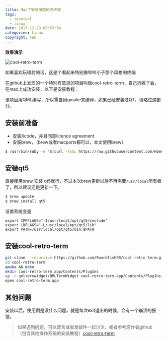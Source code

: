 ```yaml
---
title: Mac下安装很酷的老终端
tags: 
  - terminal
  - linux
date: 2017-12-29 09:53:34
categories: Linux
copyright: Fun
---
```


**效果演示**

![cool-retro-term](/images/old.gif)

如果喜欢玩辐射的话，这是个看起来特别像哔哔小子那个风格的终端
<!-- more -->

在github上发现的一个特别有意思的项目叫做cool-retro-term，自己折腾了会，在mac上成功安装，以下是安装教程：

该项目用QML编写，所以需要用qmake来编译，如果已经安装过QT，请略过这部分。

安装前准备
---
+ 安装Xcode，并且同意licence agreement
+ 安装brew，（brew或者macports都可以，本文使用brew）

```bash
$ /usr/bin/ruby -e "$(curl -fsSL https://raw.githubusercontent.com/Homebrew/install/master/install)"
```
安装qt5
---
直接使用brew 安装 qt5就行，不过本次brew更新以后不再需要`/usr/local`所有者了，所以建议还是更新一下。
```bash
$ brew update
$ brew install qt5
```
设置系统变量
```
export CPPFLAGS="-I/usr/local/opt/qt5/include"
export LDFLAGS="-L/usr/local/opt/qt5/lib"
export PATH=/usr/local/opt/qt5/bin:$PATH
```
安装cool-retro-term
---
```bash
git clone --recursive https://github.com/Swordfish90/cool-retro-term.git
cd cool-retro-term
qmake && make
mkdir cool-retro-term.app/Contents/PlugIns
cp -r qmltermwidget/QMLTermWidget cool-retro-term.app/Contents/PlugIns
open cool-retro-term.app
```
其他问题
---
安装以后，使用倒是没什么问题，就是每次exit退出的时候，会有一个崩溃的报错。

> 如果遇到问题，可以留言或者发邮件一起讨论，或者参考原作者github
>（包含其他操作系统的安装教程）[cool-retro-term](https://github.com/Swordfish90/cool-retro-term)
